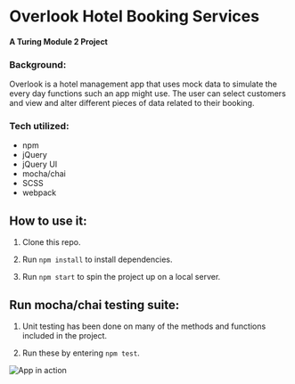 # Overlook Hotel Booking Services

#### A Turing Module 2 Project

### Background:
Overlook is a hotel management app that uses mock data to simulate the every day functions such an app might use. The user can select customers and view and alter different pieces of data related to their booking.

### Tech utilized:
- npm
- jQuery
- jQuery UI
- mocha/chai
- SCSS
- webpack


## How to use it:

1. Clone this repo.

2. Run `npm install` to install dependencies.

3. Run `npm start` to spin the project up on a local server.

## Run mocha/chai testing suite:

1. Unit testing has been done on many of the methods and functions included in the project.

2. Run these by entering `npm test`.

![App in action](https://media.giphy.com/media/jUQNH4juZi4wg0X96j/giphy.gif)
